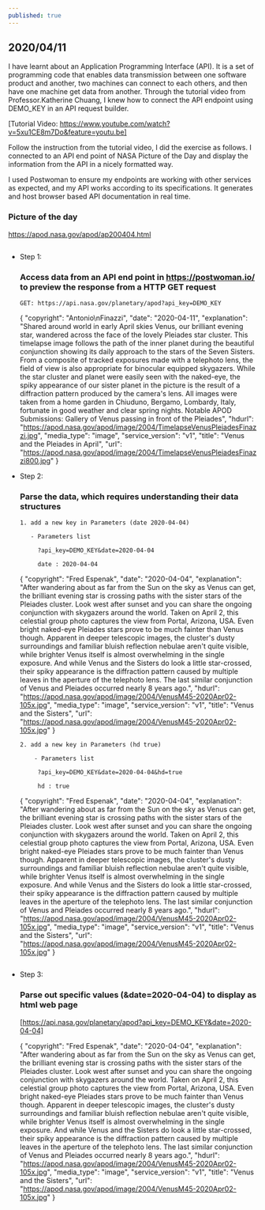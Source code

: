 ```yaml
---
published: true
---
```

## 2020/04/11

I have learnt about an Application Programming Interface (API). It is a set of programming code that enables data transmission between one software product and another, two machines can connect to each others, and then have one machine get data from another. Through the tutorial video from Professor.Katherine Chuang, I knew how to connect the API endpoint using DEMO_KEY in an API request builder. 

[Tutorial Video: https://www.youtube.com/watch?v=5xu1CE8m7Do&feature=youtu.be]

Follow the instruction from the tutorial video, I did the exercise as follows. I connected to an API end point of NASA Picture of the Day and display the information from the API in a nicely formatted way.

I used Postwoman to ensure my endpoints are working with other services as expected, and my API works according to its specifications. It generates and host browser based API documentation in real time.

### Picture of the day
https://apod.nasa.gov/apod/ap200404.html

<img src="https://lh3.googleusercontent.com/5ONSbJqEAUMtp7gTpKGkHLBx4YIpGjbPY-0LqwKHaNhfFilvM_HaEejMZBiSu1jDBSnFBigcbHDeznob52Vr__oilEHSZxxrsaUuFyaLMrYuTWUJ-KwBr1yiBtyLzxH5PlxPVnRLOgRr6QDGAuGBMP7cT6cIzHOxNb9clZsNadYUsjp2E7YLvwFs2qZxXDr6SbOvluOQOjfCHeDlbeXvMuZSxacXbOnDmS7BjmuIPgGaKvboIfPpNkKxBC2T03plAv4mRkVF86Whp5Elno7J5q4VBpKA0bDxtpVDeIZU6xdwkKchk1i2n-Niw1OVVoaTGRzg3u3D-XieYfDgPvUCOojMkyy7aRGe4YcnWzDQ3Cy8jYWFaxy56ak39dEKedAmAiwJ8mAsRT_3dw_iiKCa5Ofw35U7Y9EaZK6UFFBuhB7-LatXS20k7Qv7q2EjNMMgM9Y3f3VyB-8W8nowMrKYCefiB2XEZEPEw8LSRyIO8M70NdxMhRnvc4qvgaLHUHGGO5eZfV3Jm7GHtOm74H1iG_QRsz-h31OuhxhAazSlTJeHqltqzVezk_cvFfsa-XS-yoRh5lVA38MSL-fU7bqHUkTlRAU84moQDE8DHLI46ner3VBp9iGz8bpOUrwMB_9VGNm6QWpOougrmp9-81bN2MHD7GuT1-F90KsgS3-QRKo_MgtXeCGRsl-_3Sdy=w1442-h1388-no" alt="">

- Step 1:

  ### Access data from an API end point in https://postwoman.io/ to preview the response from a HTTP GET request

      GET: https://api.nasa.gov/planetary/apod?api_key=DEMO_KEY

   { "copyright": "Antonio\nFinazzi", "date": "2020-04-11", "explanation": "Shared around world in early April skies Venus, our brilliant evening star, wandered across the face of the lovely Pleiades star cluster. This timelapse image follows the path of the inner planet during the beautiful conjunction showing its daily approach to the stars of the Seven Sisters. From a composite of tracked exposures made with a telephoto lens, the field of view is also appropriate for binocular equipped skygazers. While the star cluster and planet were easily seen with the naked-eye, the spiky appearance of our sister planet in the picture is the result of a diffraction pattern produced by the camera's lens. All images were taken from a home garden in Chiuduno, Bergamo, Lombardy, Italy, fortunate in good weather and clear spring nights. Notable APOD Submissions: Gallery of Venus passing in front of the Pleiades", "hdurl": "https://apod.nasa.gov/apod/image/2004/TimelapseVenusPleiadesFinazzi.jpg", "media_type": "image", "service_version": "v1", "title": "Venus and the Pleiades in April", "url": "https://apod.nasa.gov/apod/image/2004/TimelapseVenusPleiadesFinazzi800.jpg" }

- Step 2:
  
  ### Parse the data, which requires understanding their data structures
  

      1. add a new key in Parameters (date 2020-04-04)

         - Parameters list
  
           ?api_key=DEMO_KEY&date=2020-04-04
  
           date : 2020-04-04

   {
"copyright": "Fred Espenak",
"date": "2020-04-04",
"explanation": "After wandering about as far from the Sun on the sky as Venus can get, the brilliant evening star is crossing paths with the sister stars of the Pleiades cluster. Look west after sunset and you can share the ongoing conjunction with skygazers around the world. Taken on April 2, this celestial group photo captures the view from Portal, Arizona, USA. Even bright naked-eye Pleiades stars prove to be much fainter than Venus though. Apparent in deeper telescopic images, the cluster's dusty surroundings and familiar bluish reflection nebulae aren't quite visible, while brighter Venus itself is almost overwhelming in the single exposure. And while Venus and the Sisters do look a little star-crossed, their spiky appearance is the diffraction pattern caused by multiple leaves in the aperture of the telephoto lens. The last similar conjunction of Venus and Pleiades occurred nearly 8 years ago.",
  "hdurl": "https://apod.nasa.gov/apod/image/2004/VenusM45-2020Apr02-105x.jpg",
  "media_type": "image",
  "service_version": "v1",
  "title": "Venus and the Sisters",
  "url": "https://apod.nasa.gov/apod/image/2004/VenusM45-2020Apr02-105x.jpg"
}

      2. add a new key in Parameters (hd true)

          - Parameters list
     
           ?api_key=DEMO_KEY&date=2020-04-04&hd=true
      
           hd : true
      
  {
  "copyright": "Fred Espenak",
  "date": "2020-04-04",
  "explanation": "After wandering about as far from the Sun on the sky as Venus can get, the brilliant evening star is crossing paths with the sister stars of the Pleiades cluster. Look west after sunset and you can share the ongoing conjunction with skygazers around the world. Taken on April 2, this celestial group photo captures the view from Portal, Arizona, USA. Even bright naked-eye Pleiades stars prove to be much fainter than Venus though. Apparent in deeper telescopic images, the cluster's dusty surroundings and familiar bluish reflection nebulae aren't quite visible, while brighter Venus itself is almost overwhelming in the single exposure. And while Venus and the Sisters do look a little star-crossed, their spiky appearance is the diffraction pattern caused by multiple leaves in the aperture of the telephoto lens. The last similar conjunction of Venus and Pleiades occurred nearly 8 years ago.",
  "hdurl": "https://apod.nasa.gov/apod/image/2004/VenusM45-2020Apr02-105x.jpg",
  "media_type": "image",
  "service_version": "v1",
  "title": "Venus and the Sisters",
  "url": "https://apod.nasa.gov/apod/image/2004/VenusM45-2020Apr02-105x.jpg"
}

<img src="https://lh3.googleusercontent.com/IRHyiuvP5DzM0kwLC0rb2_76j9aJQwaLIjMzYzfGmGl7gUt25bstr6XQLum8ho2IjHdELwyJW8X4yVI64jdNy9SnWC2Hro4X0nCg1UjDw-4U8rWgeB9-RYm2JBq_JjevnizKbsblMtEV5LYGEbuiPJnNwA1gcT5p_3yC3ckXVNGuiTojo4fkx6lEckZ5ufN6mrTv-Y2WjVXnfNbyD-Bijnehk8ujxFJMFuSFcq5C_d7lIlMHv_q-bPXCDgKZz2hh019ftzEqfQT5NmeF05CEmlpDo0x8eGeF1u8rzmyMigf-CbnehhhHU0BtZiAa6VK2nM0YsuAYJl77dlzuQM5zqVDtTJS_KjgW2isVODpVelUa9KIauznEqLBqhpvUyP5YLvFbLLizCGztwPEIMIx2njugPC6mCsCJTzdc5ZRS84P6B1n5F3x9lC3EY6Kx0jgv_oIsi09_kqFMLe1urstSlloTfPjW9yU5QElvDdvGfy5wcxYRmH0klgzcrgL7e3Sd1qRVFMuX_r-WG3MLy-JPx8w6NLbLJIREpeDKZJXEfWXxGK1PBpgkeHwINOZ8uwJG8UUiwwAevj76d6lwdWyxnMCOb8k-hyY-adTg_rIKYYuEchFWMy83aCyCHBuVeCPNw6zHvD8N_WTMa9Hf7irENq3rcw9ybPFPhbKpeVHcaPJm1-bKl0Ddld18UkMx=w1646-h1428-no" alt="">

- Step 3:

  ### Parse out specific values (&date=2020-04-04) to display as html web page 

  [https://api.nasa.gov/planetary/apod?api_key=DEMO_KEY&date=2020-04-04]

  {
  "copyright": "Fred Espenak",
  "date": "2020-04-04",
  "explanation": "After wandering about as far from the Sun on the sky as Venus can get, the brilliant evening star is crossing paths with the sister stars of the Pleiades cluster. Look west after sunset and you can share the ongoing conjunction with skygazers around the world. Taken on April 2, this celestial group photo captures the view from Portal, Arizona, USA. Even bright naked-eye Pleiades stars prove to be much fainter than Venus though. Apparent in deeper telescopic images, the cluster's dusty surroundings and familiar bluish reflection nebulae aren't quite visible, while brighter Venus itself is almost overwhelming in the single exposure. And while Venus and the Sisters do look a little star-crossed, their spiky appearance is the diffraction pattern caused by multiple leaves in the aperture of the telephoto lens. The last similar conjunction of Venus and Pleiades occurred nearly 8 years ago.",
  "hdurl": "https://apod.nasa.gov/apod/image/2004/VenusM45-2020Apr02-105x.jpg",
  "media_type": "image",
  "service_version": "v1",
  "title": "Venus and the Sisters",
  "url": "https://apod.nasa.gov/apod/image/2004/VenusM45-2020Apr02-105x.jpg"
}

<img src="https://lh3.googleusercontent.com/uSBi2rZrPrqvgmRjwabz0zo1W4tr8xRoC4QLhlOX-TIsHsezuoaCy0nHnJBWLcZaiudqbifSvpsPX9u9jo5WsiArtyFwgP_ZPGE3NKfokAjZfjKzIWXA9C3RJ0fiefiaxq7SeoxlPdrxIdCe461vCnN5QrhvCrN08_H9xChtfni7PmmuxkpGd2jSJY2XaVv8kHghV5KgtacFRLgGAbObp2y4EOG1pqVesFXdeRW1oFGQ8Kjp3FoRgMO8EmFGo5xRioYdaeM4lTwOWH7GG-f821QTC1Aq2pjITQF3U6944qTewiHBmh73L0MbK5VixCbqN9xCXT2cxg9qBsI87RjnUvuAbAAu1F23HKc_MoLGVcNm0hD_TVJSzsmnz81C4Y5Cr_JeY6eaUAUyyLOHf-rUSJaerLDSy_6dTFbFNZVVn1Jv0IyslhpUOEiVKrU4O63h6-Ryt8rBVW1VcGttDfOmxMcTKco0T0ce7HHQQFfAqvAnAGQprYUozD97otgE0Dd1W_HKZTqxc4gGViKMiBIlYCO3F6YEG0qoRI5yLEuEHrnBSMPh1WBOb_NXwDbudYjxmvX5IsGZelWAs5VB_ws3IK1FMomNwjo6FQeH0u4XcEdPxhCrfYWeDdOEZOHfl61ml4ScgFhrIgrEakAcHjd626yWu9BT9Ck8q9x79f-2q0kftA_kUuaUQMmpAYBJ=w2102-h404-no" alt="">

<img src="https://lh3.googleusercontent.com/ad0s98mMpYyWC_irqi3zsPs86_1Wg0qhb52I6kdE-ksLDgPFnZI8CzZO7RtjqbjRatiLUHLwpaXiGHDawohbXwcA-Hd_5tHJ2XXy9W4XvMYLWg3qDwqR_y-hxtZPIuPqyK1upCIw5doGgwTVkSlGqbb_4CTqfDyvPB-GP4PD4WBLKRs37okZ9NveHiFXGgeAVVNaVhsj77zs02yqcIzCLzRrWaS8cH9IdsFQBgZpjOt2_xFqBDrWgg1MqourHcmDaQzxgzw7g6byiENOwZa5KH0SXcMs1mbbsJ7IH6r3vNfG6p0MoIa6b1i4z3dN2S2C-CtD-IFzMmH1abH57yqyNpbo3PFHv5rXZBtdlx7W_NfGuiH11RGo5-UEybJTO_5S4ilf61uPk28FC458aJm2QnHEV9vOMln-w7jB9QPHfubQggBGL7G-6ZJEzPrZtNuU5sYYtT0QMSOLVgAHDGZsjeUJVrAavpT0WhE_lkQT5ckuEQNQ-wCsrcNyr_mRmdo2KprkkcqP-OK4VTgkdmdbf186m10pmIitp1KT_UaV-nefA67291E-yy5_JLSLHZc0x89pqhhdnYcmyxMwQeVjS33etOcHEgCPfX6wlbyE7rC6qr4QyD88N7By6ltoiGVaeaijnN8ijVSTbcol6g_sjEHefO85486wCSbF8Wwic6Ywxj17z5vsVt-SJx7P=w2106-h404-no" alt="">



